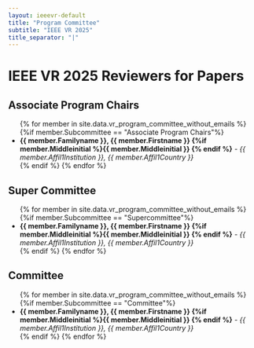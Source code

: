 ```yaml
---
layout: ieeevr-default
title: "Program Committee"
subtitle: "IEEE VR 2025"
title_separator: "|"
---
```


<div>
    <!---- vr24a_committee_without_emails.csv had to be saved as CSV UTC-8, the headers had to have spaces removed, and an ID column needed to be created as the first column (otherwise the firstname shows as blank).---->
    <h1> IEEE VR 2025 Reviewers for Papers </h1>
    <h2>Associate Program Chairs</h2>
    <ul>
        {% for member in site.data.vr_program_committee_without_emails %} 
            {%if member.Subcommittee == "Associate Program Chairs"%}<li><strong>{{ member.Familyname }}, {{ member.Firstname }} {%if member.Middleinitial %}{{ member.Middleinitial }} {% endif %}</strong> - <i>{{ member.Affil1Institution }}, {{ member.Affil1Country }}</i></li>{% endif %}
        {% endfor %} 
    </ul>
	<h2>Super Committee</h2>
    <ul>
        {% for member in site.data.vr_program_committee_without_emails %} 
            {%if member.Subcommittee == "Supercommittee"%}<li><strong>{{ member.Familyname }}, {{ member.Firstname }} {%if member.Middleinitial %}{{ member.Middleinitial }} {% endif %}</strong> - <i>{{ member.Affil1Institution }}, {{ member.Affil1Country }}</i></li>{% endif %}
        {% endfor %} 
    </ul>
	<h2>Committee</h2>
    <ul>
        {% for member in site.data.vr_program_committee_without_emails %} 
            {%if member.Subcommittee == "Committee"%}<li><strong>{{ member.Familyname }}, {{ member.Firstname }} {%if member.Middleinitial %}{{ member.Middleinitial }} {% endif %}</strong> - <i>{{ member.Affil1Institution }}, {{ member.Affil1Country }}</i></li>{% endif %}
        {% endfor %} 
    </ul>
</div>